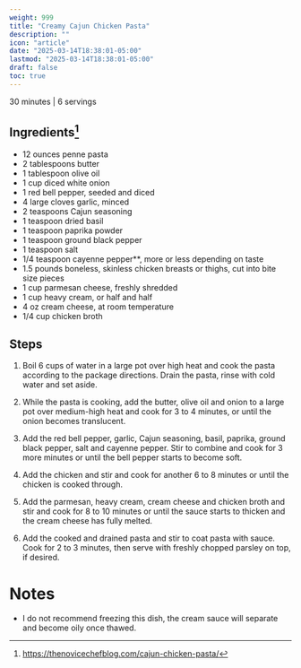 ```yaml
---
weight: 999
title: "Creamy Cajun Chicken Pasta"
description: ""
icon: "article"
date: "2025-03-14T18:38:01-05:00"
lastmod: "2025-03-14T18:38:01-05:00"
draft: false
toc: true
---
```



30 minutes | 6 servings

## Ingredients[^1]

- 12 ounces penne pasta
- 2 tablespoons butter
- 1 tablespoon olive oil
- 1 cup diced white onion
- 1 red bell pepper, seeded and diced
- 4 large cloves garlic, minced
- 2 teaspoons Cajun seasoning
- 1 teaspoon dried basil
- 1 teaspoon paprika powder
- 1 teaspoon ground black pepper
- 1 teaspoon salt
- 1/4 teaspoon cayenne pepper**, more or less depending on taste
- 1.5 pounds boneless, skinless chicken breasts or thighs, cut into bite size pieces
- 1 cup parmesan cheese, freshly shredded
- 1 cup heavy cream, or half and half
- 4 oz cream cheese, at room temperature
- 1/4 cup chicken broth

## Steps

1. Boil 6 cups of water in a large pot over high heat and cook the pasta according to the package directions. Drain the pasta, rinse with cold water and set aside.

1. While the pasta is cooking, add the butter, olive oil and onion to a large pot over medium-high heat and cook for 3 to 4 minutes, or until the onion becomes translucent.

1. Add the red bell pepper, garlic, Cajun seasoning, basil, paprika, ground black pepper, salt and cayenne pepper. Stir to combine and cook for 3 more minutes or until the bell pepper starts to become soft.

1. Add the chicken and stir and cook for another 6 to 8 minutes or until the chicken is cooked through.

1. Add the parmesan, heavy cream, cream cheese and chicken broth and stir and cook for 8 to 10 minutes or until the sauce starts to thicken and the cream cheese has fully melted.

1. Add the cooked and drained pasta and stir to coat pasta with sauce. Cook for 2 to 3 minutes, then serve with freshly chopped parsley on top, if desired.

# Notes

- I do not recommend freezing this dish, the cream sauce will separate and become oily once thawed.

[^1]: https://thenovicechefblog.com/cajun-chicken-pasta/